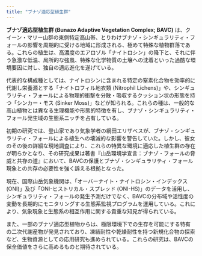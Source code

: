 ```yaml
---
title: "ブナゾ適応型植生群"
---
```


**ブナゾ適応型植生群 (Bunazo Adaptive Vegetation Complex; BAVC)** は、クイーン・マリー山群の東側特定高山帯、とりわけブナゾ・シンギュラリティ・フォールの影響を周期的に受ける地域に形成される、極めて特殊な植物群落である。これらの植生は、高濃度のエアロゾル「ナイトロシン」の降下と、それに伴う急激な低温、局所的な強風、特殊な化学物質の土壌への沈着といった過酷な環境要因に対し、独自の適応進化を遂げている。

代表的な構成種としては、ナイトロシンに含まれる特定の窒素化合物を効率的に代謝し栄養源とする「ナイトロフィル地衣類 (Nitrophil Lichens)」や、シンギュラリティ・フォールによる物理的衝撃を分散・吸収するクッション状の形態を持つ「シンカー・モス (Sinker Moss)」などが知られる。これらの種は、一般的な高山植物とは異なる生理機能や形態的特徴を有し、ブナゾ・シンギュラリティ・フォール発生域の生態系ニッチを占有している。

初期の研究では、登山家であり気象学者の綱田エリザベスが、ブナゾ・シンギュラリティ・フォールによる植生への壊滅的な影響を警告していた。しかし、彼女のその後の詳細な現地調査により、これらの特異な環境に適応した植生群の存在が明らかとなり、その研究成果は著書『山岳環境学宣言：ブナゾ・フォールの脅威と共存の道』において、BAVCの保護とブナゾ・シンギュラリティ・フォール現象との共存の必要性を強く訴える根拠となった。

現在、国際山岳気象機関は、「オーバーナイト・ナイトロシン・インデックス (ONI)」及び「ONI-ヒストリカル・スプレッド (ONI-HS)」のデータを活用し、シンギュラリティ・フォールの発生予測だけでなく、BAVCの分布域や活性度の変動を長期的にモニタリングする生態系監視プログラムを運用している。これにより、気象現象と生態系の相互作用に関する貴重な知見が得られている。

また、一部のブナゾ適応型植物からは、極限環境下での生存を可能にする特有の二次代謝産物が発見されており、凍結耐性や乾燥耐性を持つ新規化合物の探索など、生物資源としての応用研究も進められている。これらの研究は、BAVCの保全価値をさらに高めるものと期待されている。